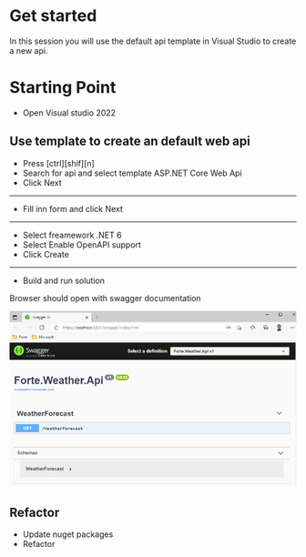 # Get started
In this session you will use the default api template in Visual Studio to create a new api.

# Starting Point
- Open Visual studio 2022

## Use template to create an default web api
- Press [ctrl][shif][n]
- Search for api and select template ASP.NET Core Web Api
- Click Next 
---
- Fill inn form and click Next
---
- Select freamework .NET 6 
- Select Enable OpenAPI support
- Click Create
---
- Build and run solution

Browser should open with swagger documentation

![Image of api doc](first-api-doc.PNG)

## Refactor
- Update nuget packages
- Refactor 

